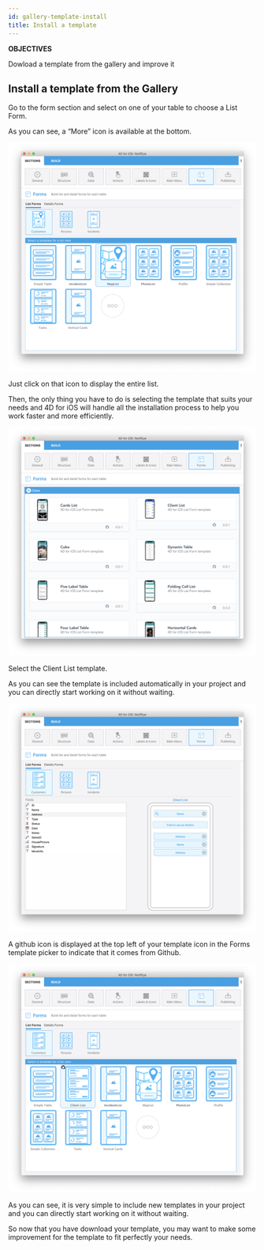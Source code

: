 ```yaml
---
id: gallery-template-install
title: Install a template
---
```


<div markdown="1" class = "objectives">

**OBJECTIVES**

Dowload a template from the gallery and improve it

</div>

## Install a template from the Gallery

Go to the form section and select on one of your table to choose a List Form. 

As you can see, a “More” icon is available at the bottom.

![More template button](assets/en/project-editor/Forms-more-button.png)

Just click on that icon to display the entire list.

Then, the only thing you have to do is selecting the template that suits your needs and 4D for iOS will handle all the installation process to help you work faster and more efficiently.

![Template picker more button](assets/en/project-editor/Forms-template-gallery.png)

Select the Client List template.

As you can see the template is included automatically in your project and you can directly start working on it without waiting.

![Add template from gallery](assets/en/gallery/use-template.png)

A github icon is displayed at the top left of your template icon in the Forms template picker to indicate that it comes from Github.

![Add template from gallery](assets/en/gallery/indicator-template-github.png)

As you can see, it is very simple to include new templates in your project and you can directly start working on it without waiting.

So now that you have download your template, you may want to make some improvement for the template to fit perfectly your needs.





